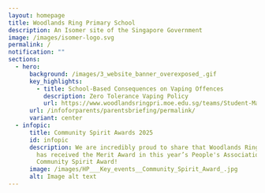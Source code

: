 ```yaml
---
layout: homepage
title: Woodlands Ring Primary School
description: An Isomer site of the Singapore Government
image: /images/isomer-logo.svg
permalink: /
notification: ""
sections:
  - hero:
      background: /images/3_website_banner_overexposed_.gif
      key_highlights:
        - title: School-Based Consequences on Vaping Offences
          description: Zero Tolerance Vaping Policy
          url: https://www.woodlandsringpri.moe.edu.sg/teams/Student-Management-Team/discipline-team/permalink/
      url: /infoforparents/parentsbriefing/permalink/
      variant: center
  - infopic:
      title: Community Spirit Awards 2025
      id: infopic
      description: We are incredibly proud to share that Woodlands Ring Primary School
        has received the Merit Award in this year’s People's Association
        Community Spirit Award!
      image: /images/HP___Key_events__Community_Spirit_Award_.jpg
      alt: Image alt text
---
```

